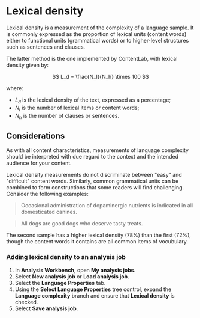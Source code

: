 # Lexical density

Lexical density is a measurement of the complexity of a language sample. It is commonly expressed as the proportion of lexical units (content words) either to functional units (grammatical words) or to higher-level structures such as sentences and clauses.

The latter method is the one implemented by ContentLab, with lexical density given by:

$$
L_d = \frac{N_l}{N_h} \times 100
$$

where:

- $L_d$ is the lexical density of the text, expressed as a percentage;
- $N_l$ is the number of lexical items or content words;
- $N_h$ is the number of clauses or sentences.


## Considerations

As with all content characteristics, measurements of language complexity should be interpreted with due regard to the context and the intended audience for your content. 

Lexical density measurements do not discriminate between "easy" and "difficult" content words. Similarly, common grammatical units can be combined to form constructions that some readers will find challenging. Consider the following examples:

>Occasional administration of dopaminergic nutrients is indicated in all domesticated canines.

>All dogs are good dogs who deserve tasty treats.

The second sample has a higher lexical density (78%) than the first (72%), though the content words it contains are all common items of vocubulary.


### Adding lexical density to an analysis job

1. In **Analysis Workbench**, open **My analysis jobs**.
2. Select **New analysis job** or **Load analysis job**.
3. Select the **Language Properties** tab.
4. Using the **Select Language Properties** tree control, expand the **Language complexity** branch and ensure that **Lexical density** is checked.
5. Select **Save analysis job**.

